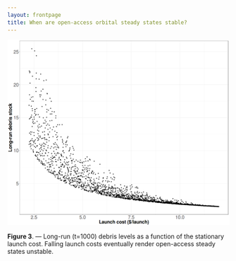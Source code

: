 ```yaml
---
layout: frontpage
title: When are open-access orbital steady states stable?
---
```


<!-- <div class="navbar">
  <div class="navbar-inner">
      <ul class="nav">
          <li><a href="iplotCorr.html">prev</a></li>
          <li><a href="samplemixups_fig7.html">next</a></li>
      </ul>
  </div>
</div> -->

![Open access and orbital stability](../../assets/bigpublpics/biffplot3.png)

**Figure 3**. &mdash; Long-run (t=1000) debris levels as a function of the stationary launch cost. Falling launch costs eventually render open-access steady states unstable.
